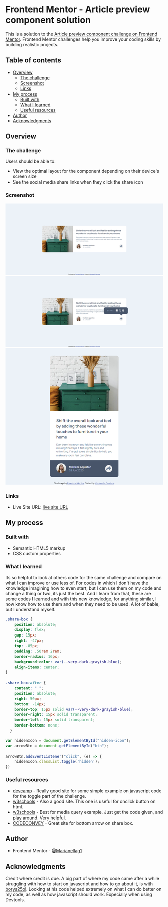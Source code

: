 # Frontend Mentor - Article preview component solution

This is a solution to the [Article preview component challenge on Frontend Mentor](https://www.frontendmentor.io/challenges/article-preview-component-dYBN_pYFT). Frontend Mentor challenges help you improve your coding skills by building realistic projects. 

## Table of contents

- [Overview](#overview)
  - [The challenge](#the-challenge)
  - [Screenshot](#screenshot)
  - [Links](#links)
- [My process](#my-process)
  - [Built with](#built-with)
  - [What I learned](#what-i-learned)
  - [Useful resources](#useful-resources)
- [Author](#author)
- [Acknowledgments](#acknowledgments)

## Overview

### The challenge

Users should be able to:

- View the optimal layout for the component depending on their device's screen size
- See the social media share links when they click the share icon

### Screenshot

![](./assets/images/imgbefore.png)
![](./assets/images/imgafter.png)
![](./assets/images/mobile.png)

### Links

- Live Site URL: [live site URL](https://your-live-site-url.com)

## My process

### Built with

- Semantic HTML5 markup
- CSS custom properties
### What I learned
Its so helpful to look at others code for the same challenge and compare on what I can improve or use less of. For codes in which I don't have the knowledge imagining how to even start, but I can use them on my code and change a thing or two, its just the best. And I learn from that, these are some codes I learned and with this new knowledge, for anything similar, I now know how to use them and when they need to be used. A lot of bable, but I understand myself.

```css
.share-box {
    position: absolute;
    display: flex;
    gap: 15px;
    right: -47px;
    top: -85px;
    padding: .50rem 2rem;
    border-radius: 16px;
    background-color: var(--very-dark-grayish-blue);
    align-items: center;
}

.share-box:after {
    content: " ";
    position: absolute;
    right: 50px;
    bottom: -14px;
    border-top: 15px solid var(--very-dark-grayish-blue);
    border-right: 15px solid transparent;
    border-left: 15px solid transparent;
    border-bottom: none;
  }
```
```js
var hiddenIcon = document.getElementById("hidden-icon");
var arrowBtn = document.getElementById("btn");

arrowBtn.addEventListener("click", (e) => {
    hiddenIcon.classList.toggle('hidden');
})
```

### Useful resources

- [devcamp](https://devcamp.com/trails/javascript-in-the-browser/campsites/javascript-dom/guides/how-to-use-javascript-s-toggle-function) - Really good site for some simple example on javascript code for the toggle part of the challenge.
- [w3schools](https://www.w3schools.com/howto/tryit.asp?filename=tryhow_js_toggle_class) - Also a good site. This one is useful for onclick button on html.
- [w3schools](https://www.w3schools.com/css/css3_mediaqueries.asp) - Best for media query example. Just get the code given, and play around. Very helpful.
- [CODECONVEY](https://codeconvey.com/css-message-box-with-arrow/) - Great site for bottom arrow on share box.

## Author

- Frontend Mentor - [@Marianellag1](https://www.frontendmentor.io/profile/Marianellag1)

## Acknowledgments

Credit where credit is due. A big part of where my code came after a while struggling with how to start on javascript and how to go about it, is with [borys25ol](https://github.com/borys25ol/frontend-mentor-challenges/blob/master/article-preview-component/index.html). Looking at his code helped extremely on what I can do better on my code, as well as how javascript should work. Expecially when using Devtools.

